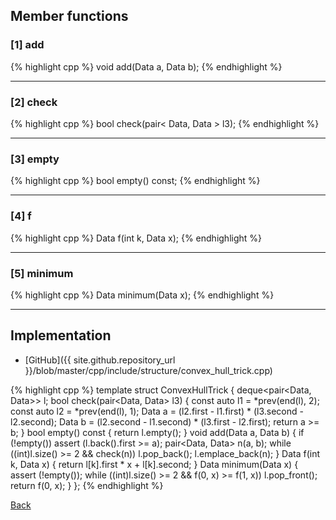 ## Member functions

### [1] add
{% highlight cpp %}
void add(Data a, Data b);
{% endhighlight %}


---------------------------------------

### [2] check
{% highlight cpp %}
bool check(pair< Data, Data > l3);
{% endhighlight %}


---------------------------------------

### [3] empty
{% highlight cpp %}
bool empty() const;
{% endhighlight %}


---------------------------------------

### [4] f
{% highlight cpp %}
Data f(int k, Data x);
{% endhighlight %}


---------------------------------------

### [5] minimum
{% highlight cpp %}
Data minimum(Data x);
{% endhighlight %}


---------------------------------------

## Implementation

- [GitHub]({{ site.github.repository_url }}/blob/master/cpp/include/structure/convex_hull_trick.cpp)

{% highlight cpp %}
template<class Data>
struct ConvexHullTrick {
  deque<pair<Data, Data>> l;
  bool check(pair<Data, Data> l3) {
    const auto l1 = *prev(end(l), 2);
    const auto l2 = *prev(end(l), 1);
    Data a = (l2.first - l1.first) * (l3.second - l2.second);
    Data b = (l2.second - l1.second) * (l3.first - l2.first);
    return a >= b;
  }
  bool empty() const { return l.empty(); }
  void add(Data a, Data b) {
    if (!empty()) assert (l.back().first >= a);
    pair<Data, Data> n(a, b);
    while ((int)l.size() >= 2 && check(n)) l.pop_back();
    l.emplace_back(n);
  }
  Data f(int k, Data x) { return l[k].first * x + l[k].second; }
  Data minimum(Data x) {
    assert (!empty());
    while ((int)l.size() >= 2 && f(0, x) >= f(1, x)) l.pop_front();
    return f(0, x);
  }
};
{% endhighlight %}

[Back](../..)
